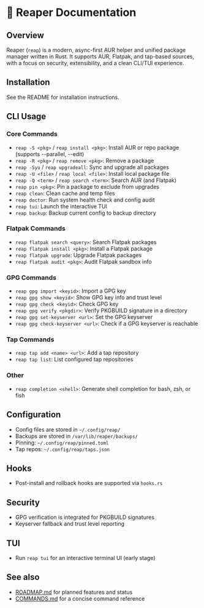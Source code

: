 # 📘 Reaper Documentation

## Overview

Reaper (`reap`) is a modern, async-first AUR helper and unified package manager written in Rust. It supports AUR, Flatpak, and tap-based sources, with a focus on security, extensibility, and a clean CLI/TUI experience.

## Installation

See the README for installation instructions.

## CLI Usage

### Core Commands

- `reap -S <pkg>` / `reap install <pkg>`: Install AUR or repo package (supports --parallel, --edit)
- `reap -R <pkg>` / `reap remove <pkg>`: Remove a package
- `reap -Syu` / `reap upgradeall`: Sync and upgrade all packages
- `reap -U <file>` / `reap local <file>`: Install local package file
- `reap -Q <term>` / `reap search <term>`: Search AUR (and Flatpak)
- `reap pin <pkg>`: Pin a package to exclude from upgrades
- `reap clean`: Clean cache and temp files
- `reap doctor`: Run system health check and config audit
- `reap tui`: Launch the interactive TUI
- `reap backup`: Backup current config to backup directory

### Flatpak Commands

- `reap flatpak search <query>`: Search Flatpak packages
- `reap flatpak install <pkg>`: Install a Flatpak package
- `reap flatpak upgrade`: Upgrade Flatpak packages
- `reap flatpak audit <pkg>`: Audit Flatpak sandbox info

### GPG Commands

- `reap gpg import <keyid>`: Import a GPG key
- `reap gpg show <keyid>`: Show GPG key info and trust level
- `reap gpg check <keyid>`: Check GPG key
- `reap gpg verify <pkgdir>`: Verify PKGBUILD signature in a directory
- `reap gpg set-keyserver <url>`: Set the GPG keyserver
- `reap gpg check-keyserver <url>`: Check if a GPG keyserver is reachable

### Tap Commands

- `reap tap add <name> <url>`: Add a tap repository
- `reap tap list`: List configured tap repositories

### Other

- `reap completion <shell>`: Generate shell completion for bash, zsh, or fish

## Configuration

- Config files are stored in `~/.config/reap/`
- Backups are stored in `/var/lib/reaper/backups/`
- Pinning: `~/.config/reap/pinned.toml`
- Tap repos: `~/.config/reap/taps.json`

## Hooks

- Post-install and rollback hooks are supported via `hooks.rs`

## Security

- GPG verification is integrated for PKGBUILD signatures
- Keyserver fallback and trust level reporting

## TUI

- Run `reap tui` for an interactive terminal UI (early stage)

## See also

- [ROADMAP.md](./ROADMAP.md) for planned features and status
- [COMMANDS.md](./COMMANDS.md) for a concise command reference

